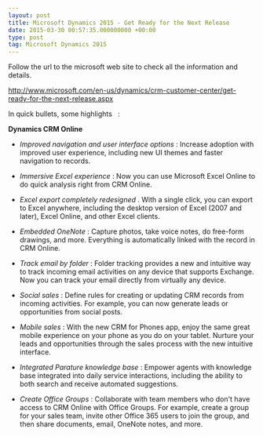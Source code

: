 ```yaml
---
layout: post
title: Microsoft Dynamics 2015 - Get Ready for the Next Release
date: 2015-03-30 00:57:35.000000000 +00:00
type: post
tag: Microsoft Dynamics 2015
---
```



<p>Follow the url to the microsoft web site to check all the information and details.</p>
<p><a href="http://www.microsoft.com/en-us/dynamics/crm-customer-center/get-ready-for-the-next-release.aspx" target="_blank" title="http://www.microsoft.com/en-us/dynamics/crm-customer-center/get-ready-for-the-next-release.aspx">http://www.microsoft.com/en-us/dynamics/crm-customer-center/get-ready-for-the-next-release.aspx</a> <br /></p>
<p>In quick bullets, some <span> <span>highlights <span>  </span> </span> </span>:</p>

<p> <b>Dynamics CRM Online </b> </p>
<ul>
    <li>
        <p> <i>Improved navigation and user interface options </i>: Increase adoption with improved user experience, including new UI themes and faster navigation to records. </p>
    </li>
    <li>
        <p> <i>Immersive Excel experience </i>: Now you can use Microsoft Excel Online to do quick analysis right from CRM Online. </p>
    </li>
    <li>
        <p> <i>Excel export completely redesigned </i>. With a single click, you can export to Excel anywhere, including the desktop version of Excel (2007 and later), Excel Online, and other Excel clients. </p>
    </li>
    <li>
        <p> <i>Embedded OneNote </i>: Capture photos, take voice notes, do free-form drawings, and more. Everything is automatically linked with the record in CRM Online. </p>
    </li>
    <li>
        <p> <i>Track email by folder </i>: Folder tracking provides a new and intuitive way to track incoming email activities on any device that supports Exchange. Now you can track your email directly from virtually any device. </p>
    </li>
    <li>
        <p> <i>Social sales </i>: Define rules for creating or updating CRM records from incoming activities. For example, you can now generate leads or opportunities from social posts. </p>
    </li>
    <li>
        <p> <i>Mobile sales </i>: With the new CRM for Phones app, enjoy the same great mobile experience on your phone as you do on your tablet. Nurture your leads and opportunities through the sales process with the new intuitive interface. </p>
    </li>
    <li>
        <p> <i>Integrated Parature knowledge base </i>: Empower agents with knowledge base integrated into daily service interactions, including the ability to both search and receive automated suggestions. </p>
    </li>
    <li>
        <p> <i>Create Office Groups </i>: Collaborate with team members who don't have access to CRM Online with Office Groups. For example, create a group for your sales team, invite other Office 365 users to join the group, and then share documents, email, OneNote notes, and more. </p>
    </li>
</ul>
<p></p>
